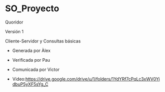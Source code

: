 # SO_Proyecto

Quoridor

Versión 1

Cliente-Servidor y Consultas básicas
- Generada por Àlex
- Verificada por Pau
- Comunicada por Victor

- Video:https://drive.google.com/drive/u/1/folders/1YdYRf7cPqLc3xWV0YidbuP5yXF5sYg_C
